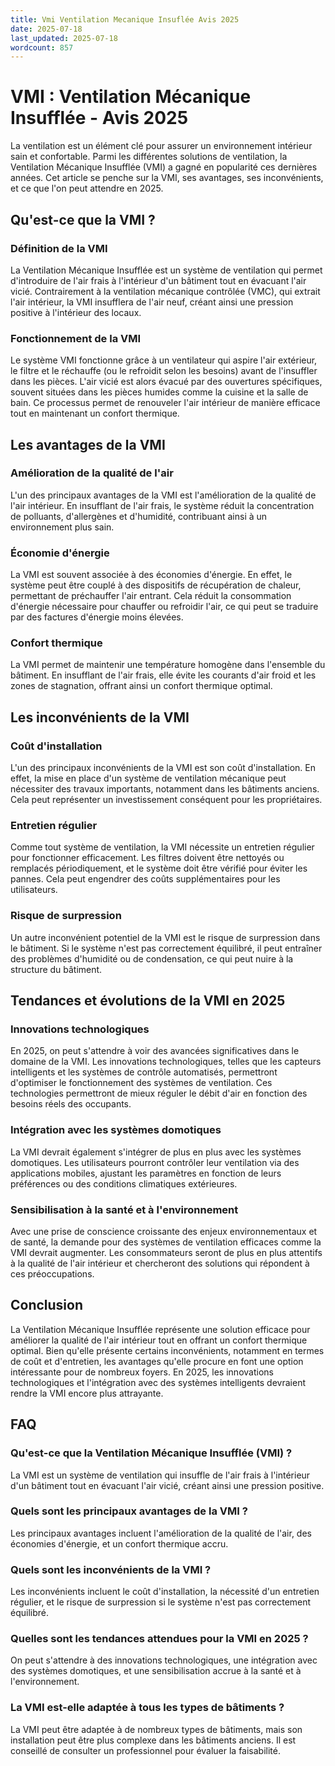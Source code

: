 ```yaml
---
title: Vmi Ventilation Mecanique Insuflée Avis 2025
date: 2025-07-18
last_updated: 2025-07-18
wordcount: 857
---
```


# VMI : Ventilation Mécanique Insufflée - Avis 2025

La ventilation est un élément clé pour assurer un environnement intérieur sain et confortable. Parmi les différentes solutions de ventilation, la Ventilation Mécanique Insufflée (VMI) a gagné en popularité ces dernières années. Cet article se penche sur la VMI, ses avantages, ses inconvénients, et ce que l'on peut attendre en 2025.

## Qu'est-ce que la VMI ?

### Définition de la VMI

La Ventilation Mécanique Insufflée est un système de ventilation qui permet d'introduire de l'air frais à l'intérieur d'un bâtiment tout en évacuant l'air vicié. Contrairement à la ventilation mécanique contrôlée (VMC), qui extrait l'air intérieur, la VMI insufflera de l'air neuf, créant ainsi une pression positive à l'intérieur des locaux.

### Fonctionnement de la VMI

Le système VMI fonctionne grâce à un ventilateur qui aspire l'air extérieur, le filtre et le réchauffe (ou le refroidit selon les besoins) avant de l'insuffler dans les pièces. L'air vicié est alors évacué par des ouvertures spécifiques, souvent situées dans les pièces humides comme la cuisine et la salle de bain. Ce processus permet de renouveler l'air intérieur de manière efficace tout en maintenant un confort thermique.

## Les avantages de la VMI

### Amélioration de la qualité de l'air

L'un des principaux avantages de la VMI est l'amélioration de la qualité de l'air intérieur. En insufflant de l'air frais, le système réduit la concentration de polluants, d'allergènes et d'humidité, contribuant ainsi à un environnement plus sain.

### Économie d'énergie

La VMI est souvent associée à des économies d'énergie. En effet, le système peut être couplé à des dispositifs de récupération de chaleur, permettant de préchauffer l'air entrant. Cela réduit la consommation d'énergie nécessaire pour chauffer ou refroidir l'air, ce qui peut se traduire par des factures d'énergie moins élevées.

### Confort thermique

La VMI permet de maintenir une température homogène dans l'ensemble du bâtiment. En insufflant de l'air frais, elle évite les courants d'air froid et les zones de stagnation, offrant ainsi un confort thermique optimal.

## Les inconvénients de la VMI

### Coût d'installation

L'un des principaux inconvénients de la VMI est son coût d'installation. En effet, la mise en place d'un système de ventilation mécanique peut nécessiter des travaux importants, notamment dans les bâtiments anciens. Cela peut représenter un investissement conséquent pour les propriétaires.

### Entretien régulier

Comme tout système de ventilation, la VMI nécessite un entretien régulier pour fonctionner efficacement. Les filtres doivent être nettoyés ou remplacés périodiquement, et le système doit être vérifié pour éviter les pannes. Cela peut engendrer des coûts supplémentaires pour les utilisateurs.

### Risque de surpression

Un autre inconvénient potentiel de la VMI est le risque de surpression dans le bâtiment. Si le système n'est pas correctement équilibré, il peut entraîner des problèmes d'humidité ou de condensation, ce qui peut nuire à la structure du bâtiment.

## Tendances et évolutions de la VMI en 2025

### Innovations technologiques

En 2025, on peut s'attendre à voir des avancées significatives dans le domaine de la VMI. Les innovations technologiques, telles que les capteurs intelligents et les systèmes de contrôle automatisés, permettront d'optimiser le fonctionnement des systèmes de ventilation. Ces technologies permettront de mieux réguler le débit d'air en fonction des besoins réels des occupants.

### Intégration avec les systèmes domotiques

La VMI devrait également s'intégrer de plus en plus avec les systèmes domotiques. Les utilisateurs pourront contrôler leur ventilation via des applications mobiles, ajustant les paramètres en fonction de leurs préférences ou des conditions climatiques extérieures.

### Sensibilisation à la santé et à l'environnement

Avec une prise de conscience croissante des enjeux environnementaux et de santé, la demande pour des systèmes de ventilation efficaces comme la VMI devrait augmenter. Les consommateurs seront de plus en plus attentifs à la qualité de l'air intérieur et chercheront des solutions qui répondent à ces préoccupations.

## Conclusion

La Ventilation Mécanique Insufflée représente une solution efficace pour améliorer la qualité de l'air intérieur tout en offrant un confort thermique optimal. Bien qu'elle présente certains inconvénients, notamment en termes de coût et d'entretien, les avantages qu'elle procure en font une option intéressante pour de nombreux foyers. En 2025, les innovations technologiques et l'intégration avec des systèmes intelligents devraient rendre la VMI encore plus attrayante. 

## FAQ

### Qu'est-ce que la Ventilation Mécanique Insufflée (VMI) ?

La VMI est un système de ventilation qui insuffle de l'air frais à l'intérieur d'un bâtiment tout en évacuant l'air vicié, créant ainsi une pression positive.

### Quels sont les principaux avantages de la VMI ?

Les principaux avantages incluent l'amélioration de la qualité de l'air, des économies d'énergie, et un confort thermique accru.

### Quels sont les inconvénients de la VMI ?

Les inconvénients incluent le coût d'installation, la nécessité d'un entretien régulier, et le risque de surpression si le système n'est pas correctement équilibré.

### Quelles sont les tendances attendues pour la VMI en 2025 ?

On peut s'attendre à des innovations technologiques, une intégration avec des systèmes domotiques, et une sensibilisation accrue à la santé et à l'environnement.

### La VMI est-elle adaptée à tous les types de bâtiments ?

La VMI peut être adaptée à de nombreux types de bâtiments, mais son installation peut être plus complexe dans les bâtiments anciens. Il est conseillé de consulter un professionnel pour évaluer la faisabilité.
